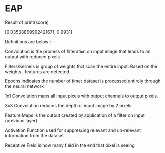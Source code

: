 # EAP
Result of print(score)

[0.03533869992421671, 0.9931]


Definitions  are below :

Convolution is the process of filteration on input image that leads to an output with reduced pixels

Filters/Kernels is group of weights that scan the entire input. Based on the weights , features are detected

Epochs indicates the number of times dataset is processed entirely through the neural network

1x1 Convolution maps all input pixels with output channels to output pixels. 

3x3 Convolution reduces the depth of input image by 2 pixels

Feature Maps is the output created by application of a filter on input (previous layer)

Activation Function used for suppressing relevant and un-relevant information from the dataset

Receptive Field is how many field in the end that pixel is seeing

